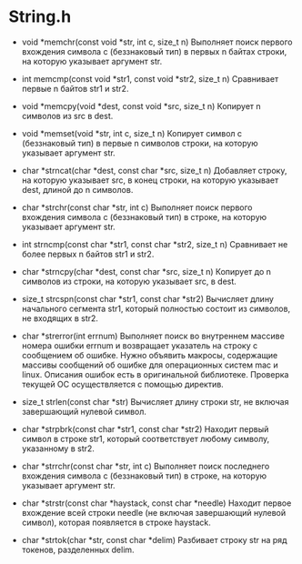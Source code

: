 # String.h

-	void *memchr(const void *str, int c, size_t n)	Выполняет поиск первого вхождения символа c (беззнаковый тип) в первых n байтах строки, на которую указывает аргумент str.
  
-	int memcmp(const void *str1, const void *str2, size_t n)	Сравнивает первые n байтов str1 и str2.
  
-	void *memcpy(void *dest, const void *src, size_t n)	Копирует n символов из src в dest.
  
-	void *memset(void *str, int c, size_t n)	Копирует символ c (беззнаковый тип) в первые n символов строки, на которую указывает аргумент str.
  
-	char *strncat(char *dest, const char *src, size_t n)	Добавляет строку, на которую указывает src, в конец строки, на которую указывает dest, длиной до n символов.
  
-	char *strchr(const char *str, int c)	Выполняет поиск первого вхождения символа c (беззнаковый тип) в строке, на которую указывает аргумент str.
  
-	int strncmp(const char *str1, const char *str2, size_t n)	Сравнивает не более первых n байтов str1 и str2.
  
-	char *strncpy(char *dest, const char *src, size_t n)	Копирует до n символов из строки, на которую указывает src, в dest.
  
-	size_t strcspn(const char *str1, const char *str2)	Вычисляет длину начального сегмента str1, который полностью состоит из символов, не входящих в str2.
  
-	char *strerror(int errnum)	Выполняет поиск во внутреннем массиве номера ошибки errnum и возвращает указатель на строку с сообщением об ошибке. Нужно объявить макросы, содержащие массивы сообщений об ошибке для операционных систем mac и linux. Описания ошибок есть в оригинальной библиотеке. Проверка текущей ОС осуществляется с помощью директив.
  
-	size_t strlen(const char *str)	Вычисляет длину строки str, не включая завершающий нулевой символ.
  
-	char *strpbrk(const char *str1, const char *str2)	Находит первый символ в строке str1, который соответствует любому символу, указанному в str2.
  
-	char *strrchr(const char *str, int c)	Выполняет поиск последнего вхождения символа c (беззнаковый тип) в строке, на которую указывает аргумент str.

-	char *strstr(const char *haystack, const char *needle)	Находит первое вхождение всей строки needle (не включая завершающий нулевой символ), которая появляется в строке haystack.
  
-	char *strtok(char *str, const char *delim)	Разбивает строку str на ряд токенов, разделенных delim.
